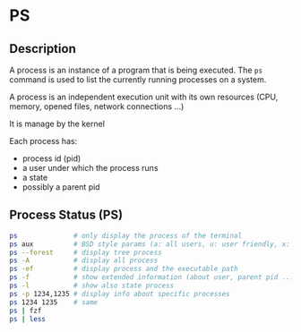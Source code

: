 # PS

## Description

A process is an instance of a program that is being executed. The `ps` command is used to list the currently running processes on a system.

A process is an independent execution unit with its own resources (CPU, memory, opened files, network connections ...)

It is manage by the kernel

Each process has:

- process id (pid)
- a user under which the process runs
- a state
- possibly a parent pid

## Process Status (PS)

```bash
ps              # only display the process of the terminal
ps aux          # BSD style params (a: all users, u: user friendly, x: process without a tty i.e. process outside of a terminal)
ps --forest     # display tree process
ps -A           # display all process
ps -ef          # display process and the executable path
ps -f           # show extended information (about user, parent pid ...)
ps -l           # show also state process
ps -p 1234,1235 # display info about specific processes
ps 1234 1235    # same
ps | fzf
ps | less
```
